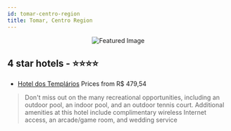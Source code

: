 ```yaml
---
id: tomar-centro-region
title: Tomar, Centro Region
---
```


<center><img src="https://i.travelapi.com/hotels/2000000/1640000/1636500/1636415/1ff9204d_z.jpg" alt="Featured Image" /></center>


##  4 star hotels - ⭐️⭐️⭐️⭐️

-    [Hotel dos Templários](https://us.hurb.com/hotels/tomar/hotel-dos-templarios-JNP-JP012398?cmp=18055) Prices from R$ 479,54
   > Don't miss out on the many recreational opportunities, including an outdoor pool, an indoor pool, and an outdoor tennis court. Additional amenities at this hotel include complimentary wireless Internet access, an arcade/game room, and wedding service
